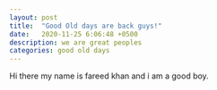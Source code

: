 ```yaml
---
layout: post
title:  "Good Old days are back guys!"
date:   2020-11-25 6:06:48 +0500
description: we are great peoples
categories: good old days
---
```

Hi there my name is fareed khan and i am a good boy.